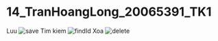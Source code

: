 # 14_TranHoangLong_20065391_TK1
Luu 
![save](https://github.com/TranHoangLong2506/14_TranHoangLong_20065391_TK1/assets/156413842/0be96792-a887-46ae-b689-599e30f93418)
Tim kiem
![findId](https://github.com/TranHoangLong2506/14_TranHoangLong_20065391_TK1/assets/156413842/71284ea6-a328-44c4-aa52-339ce297a76e)
Xoa
![delete](https://github.com/TranHoangLong2506/14_TranHoangLong_20065391_TK1/assets/156413842/ba461347-7966-495d-86f2-b4e567b1a34e)
